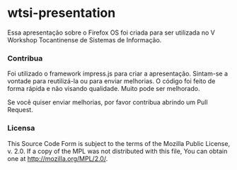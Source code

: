 wtsi-presentation
=================


Essa apresentação sobre o Firefox OS foi criada para ser utilizada no V Workshop Tocantinense de Sistemas de Informação.

### Contribua ###

Foi utilizado o framework impress.js para criar a apresentação. Sintam-se a vontade para reutilizá-la ou para enviar melhorias.
O código foi feito de forma rápida e não visando qualidade. Muito pode ser melhorado.

Se você quiser enviar melhorias, por favor contribua abrindo um Pull Request.

### Licensa ###

This Source Code Form is subject to the terms of the Mozilla Public License, v. 2.0. 
If a copy of the MPL was not distributed with this file, You can obtain one at http://mozilla.org/MPL/2.0/.

